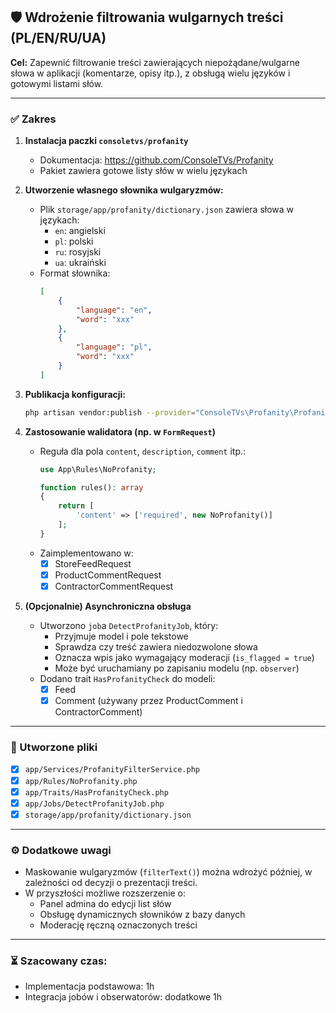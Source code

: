 ## 🛡️ Wdrożenie filtrowania wulgarnych treści (PL/EN/RU/UA)  
**Cel:** Zapewnić filtrowanie treści zawierających niepożądane/wulgarne słowa w aplikacji (komentarze, opisy itp.), z obsługą wielu języków i gotowymi listami słów.  

---

### ✅ Zakres
1. **Instalacja paczki `consoletvs/profanity`**  
   - Dokumentacja: https://github.com/ConsoleTVs/Profanity
   - Pakiet zawiera gotowe listy słów w wielu językach

2. **Utworzenie własnego słownika wulgaryzmów:**
   - Plik `storage/app/profanity/dictionary.json` zawiera słowa w językach:
     - `en`: angielski
     - `pl`: polski
     - `ru`: rosyjski
     - `ua`: ukraiński
   - Format słownika:
     ```json
     [
         {
             "language": "en",
             "word": "xxx"
         },
         {
             "language": "pl",
             "word": "xxx"
         }
     ]
     ```

3. **Publikacja konfiguracji:**
   ```bash
   php artisan vendor:publish --provider="ConsoleTVs\Profanity\ProfanityServiceProvider"
   ```

4. **Zastosowanie walidatora (np. w `FormRequest`)**
   - Reguła dla pola `content`, `description`, `comment` itp.:
     ```php
     use App\Rules\NoProfanity;

     function rules(): array
     {
         return [
             'content' => ['required', new NoProfanity()]
         ];
     }
     ```
   - Zaimplementowano w:
     - [x] StoreFeedRequest
     - [x] ProductCommentRequest
     - [x] ContractorCommentRequest

5. **(Opcjonalnie) Asynchroniczna obsługa**
   - Utworzono `job`a `DetectProfanityJob`, który:
     - Przyjmuje model i pole tekstowe
     - Sprawdza czy treść zawiera niedozwolone słowa
     - Oznacza wpis jako wymagający moderacji (`is_flagged = true`)
     - Może być uruchamiany po zapisaniu modelu (np. `observer`)
   - Dodano trait `HasProfanityCheck` do modeli:
     - [x] Feed
     - [x] Comment (używany przez ProductComment i ContractorComment)

---

### 📂 Utworzone pliki
- [x] `app/Services/ProfanityFilterService.php`
- [x] `app/Rules/NoProfanity.php`
- [x] `app/Traits/HasProfanityCheck.php`
- [x] `app/Jobs/DetectProfanityJob.php`
- [x] `storage/app/profanity/dictionary.json`

---

### ⚙️ Dodatkowe uwagi
- Maskowanie wulgaryzmów (`filterText()`) można wdrożyć później, w zależności od decyzji o prezentacji treści.
- W przyszłości możliwe rozszerzenie o:
  - Panel admina do edycji list słów
  - Obsługę dynamicznych słowników z bazy danych
  - Moderację ręczną oznaczonych treści

---

### ⏳ Szacowany czas:
- Implementacja podstawowa: 1h  
- Integracja jobów i obserwatorów: dodatkowe 1h

